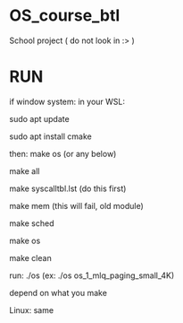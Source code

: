 # OS_course_btl
School project ( do not look in :> )

# RUN

if window system: in your WSL:

sudo apt update

sudo apt install cmake

then: make os (or any below)

make all

make syscalltbl.lst	(do this first)

make mem (this will fail, old module)

make sched

make os

make clean

run: ./os <name> (ex: ./os os_1_mlq_paging_small_4K)

depend on what you make

Linux: same
